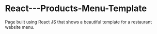# React---Products-Menu-Template
Page built using React JS that shows a beautiful template for a restaurant website menu.
